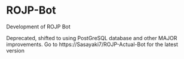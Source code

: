 # ROJP-Bot
Development of ROJP Bot

Deprecated, shifted to using PostGreSQL database and other MAJOR improvements. 
Go to https://Sasayaki7/ROJP-Actual-Bot for the latest version
